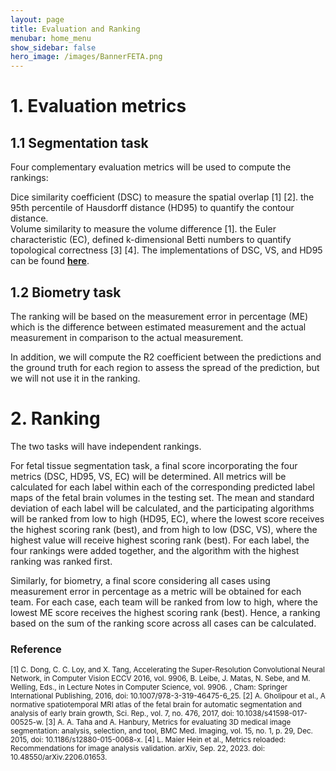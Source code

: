 ```yaml
---
layout: page
title: Evaluation and Ranking
menubar: home_menu
show_sidebar: false
hero_image: /images/BannerFETA.png
---
```


# 1. Evaluation metrics
## 1.1 Segmentation task

Four complementary evaluation metrics will be used to compute the rankings: 

Dice similarity coefficient (DSC) to measure the spatial overlap [1] [2].
the 95th percentile of Hausdorff distance (HD95) to quantify the contour distance.  
Volume similarity to measure the volume difference [1].
the Euler characteristic (EC), defined k-dimensional Betti numbers to quantify topological correctness [3] [4]. 
 The implementations of DSC, VS, and HD95 can be found [**here**](https://github.com/Visceral-Project/EvaluateSegmentation). 

## 1.2 Biometry task

The ranking will be based on the measurement error in percentage (ME) which is the difference between estimated measurement and the actual measurement in comparison to the actual measurement. 

In addition, we will compute the R2 coefficient between the predictions and the ground truth for each region to assess the spread of the prediction, but we will not use it in the ranking.  



# 2. Ranking


The two tasks will have independent rankings. 

For fetal tissue segmentation task, a final score incorporating the four metrics (DSC, HD95, VS, EC) will be determined. All metrics will be calculated for each label within each of the corresponding predicted label maps of the fetal brain volumes in the testing set. The mean and standard deviation of each label will be calculated, and the participating algorithms will be ranked from low to high (HD95, EC), where the lowest score receives the highest scoring rank (best), and from high to low (DSC, VS), where the highest value will receive highest scoring rank (best). For each label, the four rankings were added together, and the algorithm with the highest ranking was ranked first.  

Similarly, for biometry, a final score considering all cases using measurement error in percentage as a metric will be obtained for each team. For each case, each team will be ranked from low to high, where the lowest ME score receives the highest scoring rank (best). Hence, a ranking based on the sum of the ranking score across all cases can be calculated. 



### Reference
<small>
[1] C. Dong, C. C. Loy, and X. Tang, Accelerating the Super-Resolution Convolutional Neural Network, in Computer Vision ECCV 2016, vol. 9906, B. Leibe, J. Matas, N. Sebe, and M. Welling, Eds., in Lecture Notes in Computer Science, vol. 9906. , Cham: Springer International Publishing, 2016, doi: 10.1007/978-3-319-46475-6_25.   
[2] A. Gholipour et al., A normative spatiotemporal MRI atlas of the fetal brain for automatic segmentation and analysis of early brain growth, Sci. Rep., vol. 7, no. 476, 2017, doi: 10.1038/s41598-017-00525-w.   
[3] A. A. Taha and A. Hanbury, Metrics for evaluating 3D medical image segmentation: analysis, selection, and tool, BMC Med. Imaging, vol. 15, no. 1, p. 29, Dec. 2015, doi: 10.1186/s12880-015-0068-x.   
[4] L. Maier Hein et al., Metrics reloaded: Recommendations for image analysis validation. arXiv, Sep. 22, 2023. doi: 10.48550/arXiv.2206.01653.  
</small>

  